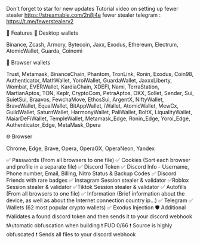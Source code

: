 Don't forget to star for new updates
Tutorial video on setting up fewer stealer 
https://streamable.com/2n8j4e
fewer stealer telegram : https://t.me/fewerstealerv2

📝 Features
🧊 Desktop wallets

Binance, Zcash, Armory, Bytecoin, Jaxx, Exodus, Ethereum, Electrum, AtomicWallet, Guarda, Coinomi

🦊 Browser wallets

Trust, Metamask, BinanceChain, Phantom, TronLink, Ronin, Exodus, Coin98, Authenticator, MathWallet, YoroiWallet, GuardaWallet, JaxxxLiberty, Wombat, EVERWallet, KardiaChain, XDEFI, Nami, TerraStation, MartianAptos, TON, Keplr, CryptoCom, PetraAptos, OKX, Sollet, Sender, Sui, SuietSui, Braavos, FewchaMove, EthosSui, ArgentX, NiftyWallet, BraveWallet, EqualWallet, BitAppWallet, iWallet, AtomicWallet, MewCx, GuildWallet, SaturnWallet, HarmonyWallet, PaliWallet, BoltX, LiqualityWallet, MaiarDeFiWallet, TempleWallet, Metamask_Edge, Ronin_Edge, Yoroi_Edge, Authenticator_Edge, MetaMask_Opera

🌐 Browser

Chrome, Edge, Brave, Opera, OperaGX, OperaNeon, Yandex

✅ Passwords (From all browsers to one file)
✅ Cookies (Sort each browser and profile in a separate file)
✅ Discord Token
✅ Discord Info - Username, Phone number, Email, Billing, Nitro Status & Backup Codes
✅ Discord Friends with rare badges
✅ Instagram Session stealer & validator
✅Roblox Session stealer & validator
✅Tiktok Session stealer & validator
✅ Autofills (From all browsers to one file)
✅ Information (Brief information about the device, as well as about the Internet connection country ip...)
✅ Telegram
✅ Wallets (62 most popular crypto wallets)
✅ Exodus Injection
🛡️ Additional
❗️Validates a found discord token and then sends it to your discord webhook
❗️Automatic obfuscation when building
❗️ FUD 0/66
❗️ Source is highly obfuscated
❗️ Sends all files to your discord webhook

